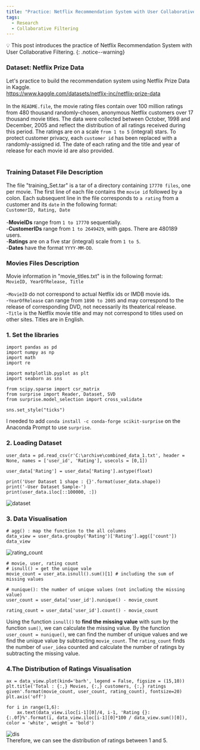```yaml
---
title: "Practice: Netflix Recommendation System with User Collaborative Filtering"
tags:
  - Research
  - Collaborative Filtering
---
```

💡 This post introduces the practice of Netflix Recommendation System with User Collaborative Filtering.
{: .notice--warning}
### Dataset: Netflix Prize Data
Let's practice to build the recommendation system using Netflix Prize Data in Kaggle.
<br>
https://www.kaggle.com/datasets/netflix-inc/netflix-prize-data
<br>
<br>
In the `README.file`, the movie rating files contain over 100 million ratings from 480 thousand randomly-chosen, anonymous Netflix customers over 17 thousand movie titles. The data were collected between October, 1998 and December, 2005 and reflect the distribution of all ratings received during this period. The ratings are on a scale `from 1 to 5` (integral) stars. To protect customer privacy, each `customer id` has been replaced with a randomly-assigned id. The date of each rating and the title and year of release for each movie id are also provided.
<br>
<br>
### Training Dataset File Description
The file "training_Set.tar" is a tar of a directory containing `17770 files`, one per movie. The first line of each file contains the `movie id` followed by a colon. Each subsequent line in the file corresponds to `a rating` from a customer and its `date` in the following format:
<br>
`CustomerID, Rating, Date`
<br>
<br>
-**MovieIDs** range from `1 to 17770` sequentially.
<br>
-**CustomerIDs** range from `1 to 2649429`, with gaps. There are 480189 users.
<br>
-**Ratings** are on a five star (integral) scale from `1 to 5`.
<br>
-**Dates** have the format `YYYY-MM-DD`.
<br>
### Movies Files Description
Movie information in  "movie_titles.txt" is in the following format:
<br>
`MovieID, YearOfRelease, Title`
<br>
<br>
-`MovieID` do not correspond to actual Netflix ids or IMDB movie ids.
<br>
-`YearOfRelease` can range from `1890 to 2005` and may correspond to the release of corresponding DVD, not necessarily its theaterical release.
<br>
-`Title` is the Netflix movie title and may not correspond to titles used on other sites. Titles are in English.

### 1. Set the libraries
```
import pandas as pd
import numpy as np
import math
import re

import matplotlib.pyplot as plt
import seaborn as sns

from scipy.sparse import csr_matrix
from surprise import Reader, Dataset, SVD
from surprise.model_selection import cross_validate

sns.set_style("ticks")
```
I needed to add `conda install -c conda-forge scikit-surprise` on the Anaconda Prompt to use `surprise`.

### 2. Loading Dataset
```
user_data = pd.read_csv(r'C:\archive\combined_data_1.txt', header = None, names = ['user_id', 'Rating'], usecols = [0,1])

user_data['Rating'] = user_data['Rating'].astype(float)

print('User Dataset 1 shape : {}'.format(user_data.shape))
print('-User Dataset Sample-')
print(user_data.iloc[::100000, :])
```
![dataset](https://user-images.githubusercontent.com/40441643/218694825-bbb9377e-3c5b-4280-a4b9-8702b68c2c24.PNG)

### 3. Data Visualisation
```
# agg() : map the function to the all columns
data_view = user_data.groupby('Rating')['Rating'].agg(['count'])
data_view
```
![rating_count](https://user-images.githubusercontent.com/40441643/218713193-be04f491-538f-42f6-9d4d-96abf679b858.PNG)
```
# movie, user, rating count
# isnull() = get the unique vale
movie_count = user_ata.isnull().sum()[1] # including the sum of missing values

# nunique(): the number of unique values (not including the missing value)
user_count = user_data['user_id'].nunique() - movie_count

rating_count = user_data['user_id'].count() - movie_count
```
Using the function `isnull()` to **find the missing value** with sum by the function `sum()`, we can calculate the missing value. By the function `user_count = nunique()`, we can find the number of unique values and we find the unique value by subtracting `movie_count`. The `rating_count`  finds the number of `user_idea` counted and calculate the number of ratings by subtracting the missing value.

### 4.The Distribution of Ratings Visualisation
```
ax = data_view.plot(kind='barh', legend = False, figsize = (15,10))
plt.title('Total : {:,} Movies, {:,} customers, {:,} ratings given'.format(movie_count, user_count, rating_count), fontsize=20)
plt.axis('off')

for i in range(1,6):
    ax.text(data_view.iloc[i-1][0]/4, i-1, 'Rating {}: {:.0f}%'.format(i, data_view.iloc[i-1][0]*100 / data_view.sum()[0]), color = 'white', weight = 'bold')
```
![dis](https://user-images.githubusercontent.com/40441643/218756838-69cb72b4-7a09-4d03-8d6a-50cf29adebc7.png)
<br>
Therefore, we can see the distribution of ratings between 1 and 5.
